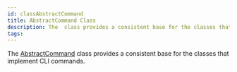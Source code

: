 ```yaml
---
id: classAbstractCommand
title: AbstractCommand Class
description: The  class provides a consistent base for the classes that implement CLI commands.
tags:
---
```

The [AbstractCommand](classAbstractCommand) class provides a consistent base for the classes that implement CLI commands.
